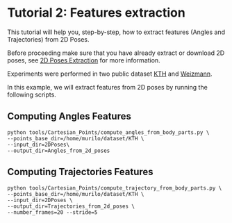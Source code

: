 # Tutorial 2: Features extraction

This tutorial will help you, step-by-step, how to extract features (Angles and Trajectories) from 2D Poses.

Before proceeding make sure that you have already extract or download 2D poses, see [2D Poses Extraction](tutorials/2DPoses_extraction.md) for more information.

Experiments were performed in two public dataset [KTH](http://www.nada.kth.se/cvap/actions/) and [Weizmann](http://www.wisdom.weizmann.ac.il/~vision/SpaceTimeActions.html).


In this example, we will extract features from 2D poses by running the following scripts.

## Computing Angles Features

```
python tools/Cartesian_Points/compute_angles_from_body_parts.py \
--points_base_dir=/home/murilo/dataset/KTH \
--input_dir=2DPoses\
--output_dir=Angles_from_2d_poses
```

## Computing Trajectories Features

```
python tools/Cartesian_Points/compute_trajectory_from_body_parts.py \
--points_base_dir=/home/murilo/dataset/KTH \
--input_dir=2DPoses \
--output_dir=Trajectories_from_2d_poses \
--number_frames=20 --stride=5
```